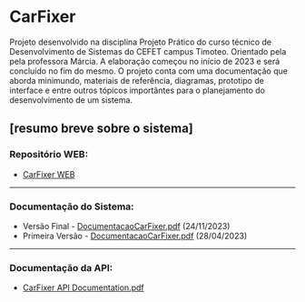 # CarFixer
Projeto desenvolvido na disciplina Projeto Prático do curso técnico de Desenvolvimento de Sistemas do CEFET campus Timoteo. Orientado pela pela professora Márcia.
A elaboração começou no início de 2023 e será concluído no fim do mesmo. O projeto conta com uma documentação que aborda minimundo, materiais de referência, diagramas, prototipo de interface e entre outros tópicos importântes para o planejamento do desenvolvimento de um sistema.

[resumo breve sobre o sistema]
---
### Repositório WEB:
- [CarFixer WEB](https://github.com/GuimasDev/CarFixerWEB)

---
### Documentação do Sistema:
- Versão Final - [DocumentacaoCarFixer.pdf](https://github.com/guigann/CarFixer/files/13458943/DocumentacaoCarFixer.pdf) (24/11/2023)
- Primeira Versão - [DocumentacaoCarFixer.pdf](https://github.com/guigann/CarFixer/files/13216341/Documentao_CarFixer.pdf) (28/04/2023)

---
### Documentação da API:
- [CarFixer API Documentation.pdf](https://github.com/guigann/CarFixer/files/12089691/CarFixer.API.Documentation.pdf)
